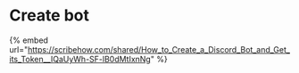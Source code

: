 # Create bot

{% embed url="https://scribehow.com/shared/How_to_Create_a_Discord_Bot_and_Get_its_Token__IQaUyWh-SF-lB0dMtIxnNg" %}
